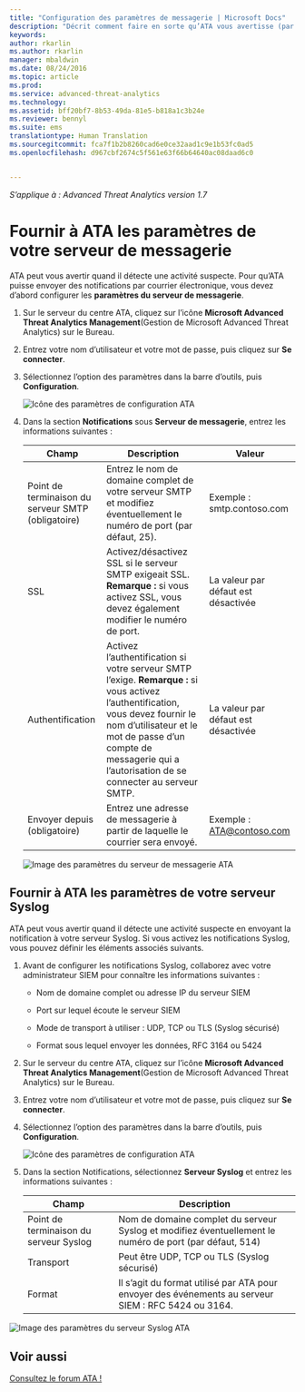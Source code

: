 ```yaml
---
title: "Configuration des paramètres de messagerie | Microsoft Docs"
description: "Décrit comment faire en sorte qu’ATA vous avertisse (par courrier électronique ou transfert d’événements ATA) quand il détecte des activités suspectes"
keywords: 
author: rkarlin
ms.author: rkarlin
manager: mbaldwin
ms.date: 08/24/2016
ms.topic: article
ms.prod: 
ms.service: advanced-threat-analytics
ms.technology: 
ms.assetid: bff20bf7-8b53-49da-81e5-b818a1c3b24e
ms.reviewer: bennyl
ms.suite: ems
translationtype: Human Translation
ms.sourcegitcommit: fca7f1b2b8260cad6e0ce32aad1c9e1b53fc0ad5
ms.openlocfilehash: d967cbf2674c5f561e63f66b64640ac08daad6c0


---
```


*S’applique à : Advanced Threat Analytics version 1.7*



# <a name="provide-ata-with-up-your-email-server-settings"></a>Fournir à ATA les paramètres de votre serveur de messagerie
ATA peut vous avertir quand il détecte une activité suspecte. Pour qu’ATA puisse envoyer des notifications par courrier électronique, vous devez d’abord configurer les **paramètres du serveur de messagerie**.

1.  Sur le serveur du centre ATA, cliquez sur l’icône **Microsoft Advanced Threat Analytics Management**(Gestion de Microsoft Advanced Threat Analytics) sur le Bureau.

2.  Entrez votre nom d’utilisateur et votre mot de passe, puis cliquez sur **Se connecter**.

3.  Sélectionnez l’option des paramètres dans la barre d’outils, puis **Configuration**.

    ![Icône des paramètres de configuration ATA](media/ATA-config-icon.JPG)

4.  Dans la section **Notifications** sous **Serveur de messagerie**, entrez les informations suivantes :

    |Champ|Description|Valeur|
    |---------|---------------|---------|
    |Point de terminaison du serveur SMTP (obligatoire)|Entrez le nom de domaine complet de votre serveur SMTP et modifiez éventuellement le numéro de port (par défaut, 25).|Exemple :<br />smtp.contoso.com|
    |SSL|Activez/désactivez SSL si le serveur SMTP exigeait SSL. **Remarque :** si vous activez SSL, vous devez également modifier le numéro de port.|La valeur par défaut est désactivée|
    |Authentification|Activez l’authentification si votre serveur SMTP l’exige. **Remarque :** si vous activez l’authentification, vous devez fournir le nom d’utilisateur et le mot de passe d’un compte de messagerie qui a l’autorisation de se connecter au serveur SMTP.|La valeur par défaut est désactivée|
    |Envoyer depuis (obligatoire)|Entrez une adresse de messagerie à partir de laquelle le courrier sera envoyé.|Exemple :<br />ATA@contoso.com|
    ![Image des paramètres du serveur de messagerie ATA](media/ATA-email-server-1.7.png)

## <a name="provide-ata-with-your-syslog-server-settings"></a>Fournir à ATA les paramètres de votre serveur Syslog
ATA peut vous avertir quand il détecte une activité suspecte en envoyant la notification à votre serveur Syslog. Si vous activez les notifications Syslog, vous pouvez définir les éléments associés suivants.

1.  Avant de configurer les notifications Syslog, collaborez avec votre administrateur SIEM pour connaître les informations suivantes :

    -   Nom de domaine complet ou adresse IP du serveur SIEM

    -   Port sur lequel écoute le serveur SIEM

    -   Mode de transport à utiliser : UDP, TCP ou TLS (Syslog sécurisé)

    -   Format sous lequel envoyer les données, RFC 3164 ou 5424

2.  Sur le serveur du centre ATA, cliquez sur l’icône **Microsoft Advanced Threat Analytics Management**(Gestion de Microsoft Advanced Threat Analytics) sur le Bureau.

3.  Entrez votre nom d’utilisateur et votre mot de passe, puis cliquez sur **Se connecter**.

4.  Sélectionnez l’option des paramètres dans la barre d’outils, puis **Configuration**.

    ![Icône des paramètres de configuration ATA](media/ATA-config-icon.JPG)

5.  Dans la section Notifications, sélectionnez **Serveur Syslog** et entrez les informations suivantes :

    |Champ|Description|
    |---------|---------------|
    |Point de terminaison du serveur Syslog|Nom de domaine complet du serveur Syslog et modifiez éventuellement le numéro de port (par défaut, 514)|
    |Transport|Peut être UDP, TCP ou TLS (Syslog sécurisé)|
    |Format|Il s’agit du format utilisé par ATA pour envoyer des événements au serveur SIEM : RFC 5424 ou 3164.|

 ![Image des paramètres du serveur Syslog ATA](media/ata-syslog-server-settings-1.7.png)



## <a name="see-also"></a>Voir aussi
[Consultez le forum ATA !](https://social.technet.microsoft.com/Forums/security/home?forum=mata)



<!--HONumber=Nov16_HO3-->



